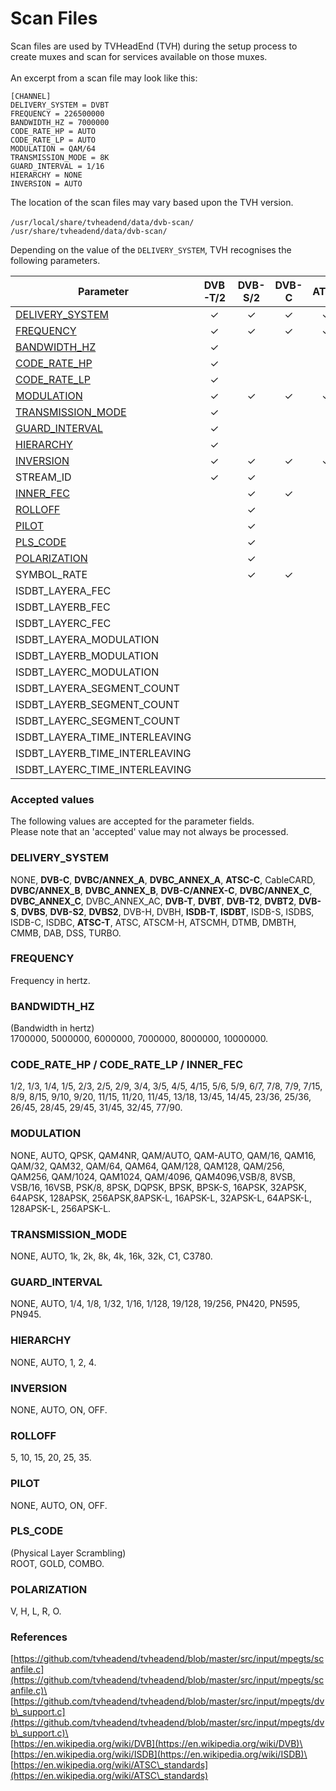 # Scan Files

Scan files are used by TVHeadEnd (TVH) during the setup process to create muxes and scan for services available on those muxes.\
\
An excerpt from a scan file may look like this:

`[CHANNEL]`\
&#x20;     `DELIVERY_SYSTEM = DVBT`\
&#x20;     `FREQUENCY = 226500000`\
&#x20;     `BANDWIDTH_HZ = 7000000`\
&#x20;     `CODE_RATE_HP = AUTO`\
&#x20;     `CODE_RATE_LP = AUTO`\
&#x20;     `MODULATION = QAM/64`\
&#x20;     `TRANSMISSION_MODE = 8K`\
&#x20;     `GUARD_INTERVAL = 1/16`\
&#x20;     `HIERARCHY = NONE`\
&#x20;     `INVERSION = AUTO`

The location of the scan files may vary based upon the TVH version.\
\
`/usr/local/share/tvheadend/data/dvb-scan/`\
`/usr/share/tvheadend/data/dvb-scan/`

Depending on the value of the `DELIVERY_SYSTEM`, TVH recognises the following parameters.

<table data-full-width="true"><thead><tr><th width="338">Parameter</th><th width="101" align="center">DVB-T/2</th><th width="103" align="center">DVB-S/2</th><th width="89" align="center">DVB-C</th><th width="81" align="center">ATSC</th><th width="100" align="center">ISDB-T</th></tr></thead><tbody><tr><td><a href="scan-files.md#delivery_system">DELIVERY_SYSTEM</a></td><td align="center">✓</td><td align="center">✓</td><td align="center">✓</td><td align="center">✓</td><td align="center">✓</td></tr><tr><td><a href="scan-files.md#frequency">FREQUENCY</a></td><td align="center">✓</td><td align="center">✓</td><td align="center">✓</td><td align="center">✓</td><td align="center">✓</td></tr><tr><td><a href="scan-files.md#bandwidth_hz">BANDWIDTH_HZ</a></td><td align="center">✓</td><td align="center"></td><td align="center"></td><td align="center"></td><td align="center">✓</td></tr><tr><td><a href="scan-files.md#code_rate_hp-code_rate_lp-inner_fec">CODE_RATE_HP</a></td><td align="center">✓</td><td align="center"></td><td align="center"></td><td align="center"></td><td align="center"></td></tr><tr><td><a href="scan-files.md#code_rate_hp-code_rate_lp-inner_fec">CODE_RATE_LP</a></td><td align="center">✓</td><td align="center"></td><td align="center"></td><td align="center"></td><td align="center"></td></tr><tr><td><a href="scan-files.md#modulation">MODULATION</a></td><td align="center">✓</td><td align="center">✓</td><td align="center">✓</td><td align="center">✓</td><td align="center"></td></tr><tr><td><a href="scan-files.md#transmission_mode">TRANSMISSION_MODE</a></td><td align="center">✓</td><td align="center"></td><td align="center"></td><td align="center"></td><td align="center"></td></tr><tr><td><a href="scan-files.md#guard_interval">GUARD_INTERVAL</a></td><td align="center">✓</td><td align="center"></td><td align="center"></td><td align="center"></td><td align="center">✓</td></tr><tr><td><a href="scan-files.md#hierarchy">HIERARCHY</a></td><td align="center">✓</td><td align="center"></td><td align="center"></td><td align="center"></td><td align="center"></td></tr><tr><td><a href="scan-files.md#inversion">INVERSION</a></td><td align="center">✓</td><td align="center">✓</td><td align="center">✓</td><td align="center">✓</td><td align="center">✓</td></tr><tr><td>STREAM_ID</td><td align="center">✓</td><td align="center">✓</td><td align="center"></td><td align="center"></td><td align="center"></td></tr><tr><td><a href="scan-files.md#code_rate_hp-code_rate_lp-inner_fec">INNER_FEC</a></td><td align="center"></td><td align="center">✓</td><td align="center">✓</td><td align="center"></td><td align="center"></td></tr><tr><td><a href="scan-files.md#rolloff">ROLLOFF</a></td><td align="center"></td><td align="center">✓</td><td align="center"></td><td align="center"></td><td align="center"></td></tr><tr><td><a href="scan-files.md#pilot">PILOT</a></td><td align="center"></td><td align="center">✓</td><td align="center"></td><td align="center"></td><td align="center"></td></tr><tr><td><a href="scan-files.md#pls_code">PLS_CODE</a></td><td align="center"></td><td align="center">✓</td><td align="center"></td><td align="center"></td><td align="center"></td></tr><tr><td><a href="scan-files.md#polarization">POLARIZATION</a></td><td align="center"></td><td align="center">✓</td><td align="center"></td><td align="center"></td><td align="center"></td></tr><tr><td>SYMBOL_RATE</td><td align="center"></td><td align="center">✓</td><td align="center">✓</td><td align="center"></td><td align="center"></td></tr><tr><td>ISDBT_LAYERA_FEC</td><td align="center"></td><td align="center"></td><td align="center"></td><td align="center"></td><td align="center">✓</td></tr><tr><td>ISDBT_LAYERB_FEC</td><td align="center"></td><td align="center"></td><td align="center"></td><td align="center"></td><td align="center">✓</td></tr><tr><td>ISDBT_LAYERC_FEC</td><td align="center"></td><td align="center"></td><td align="center"></td><td align="center"></td><td align="center">✓</td></tr><tr><td>ISDBT_LAYERA_MODULATION</td><td align="center"></td><td align="center"></td><td align="center"></td><td align="center"></td><td align="center">✓</td></tr><tr><td>ISDBT_LAYERB_MODULATION</td><td align="center"></td><td align="center"></td><td align="center"></td><td align="center"></td><td align="center">✓</td></tr><tr><td>ISDBT_LAYERC_MODULATION</td><td align="center"></td><td align="center"></td><td align="center"></td><td align="center"></td><td align="center">✓</td></tr><tr><td>ISDBT_LAYERA_SEGMENT_COUNT</td><td align="center"></td><td align="center"></td><td align="center"></td><td align="center"></td><td align="center">✓</td></tr><tr><td>ISDBT_LAYERB_SEGMENT_COUNT</td><td align="center"></td><td align="center"></td><td align="center"></td><td align="center"></td><td align="center">✓</td></tr><tr><td>ISDBT_LAYERC_SEGMENT_COUNT</td><td align="center"></td><td align="center"></td><td align="center"></td><td align="center"></td><td align="center">✓</td></tr><tr><td>ISDBT_LAYERA_TIME_INTERLEAVING</td><td align="center"></td><td align="center"></td><td align="center"></td><td align="center"></td><td align="center">✓</td></tr><tr><td>ISDBT_LAYERB_TIME_INTERLEAVING</td><td align="center"></td><td align="center"></td><td align="center"></td><td align="center"></td><td align="center">✓</td></tr><tr><td>ISDBT_LAYERC_TIME_INTERLEAVING</td><td align="center"></td><td align="center"></td><td align="center"></td><td align="center"></td><td align="center">✓</td></tr></tbody></table>

### Accepted values

The following values are accepted for the parameter fields.\
Please note that an 'accepted' value may not always be processed.

### DELIVERY\_SYSTEM

NONE, **DVB-C**, **DVBC/ANNEX\_A**, **DVBC\_ANNEX\_A**, **ATSC-C**, CableCARD, **DVBC/ANNEX\_B**, **DVBC\_ANNEX\_B**, **DVB-C/ANNEX-C**, **DVBC/ANNEX\_C**, **DVBC\_ANNEX\_C**, DVBC\_ANNEX\_AC, **DVB-T**, **DVBT**, **DVB-T2**, **DVBT2**, **DVB-S**, **DVBS**, **DVB-S2**, **DVBS2**, DVB-H, DVBH, **ISDB-T**, **ISDBT**, ISDB-S, ISDBS, ISDB-C, ISDBC, **ATSC-T**, ATSC, ATSCM-H, ATSCMH, DTMB, DMBTH, CMMB, DAB, DSS, TURBO.

### FREQUENCY

Frequency in hertz.

### BANDWIDTH\_HZ

(Bandwidth in hertz)\
1700000, 5000000, 6000000, 7000000, 8000000, 10000000.

### CODE\_RATE\_HP / CODE\_RATE\_LP / INNER\_FEC

1/2, 1/3, 1/4, 1/5, 2/3, 2/5, 2/9, 3/4, 3/5, 4/5, 4/15, 5/6, 5/9, 6/7, 7/8, 7/9, 7/15, 8/9, 8/15, 9/10, 9/20, 11/15, 11/20, 11/45, 13/18, 13/45, 14/45, 23/36, 25/36, 26/45, 28/45, 29/45, 31/45, 32/45, 77/90.

### MODULATION

NONE, AUTO, QPSK, QAM4NR, QAM/AUTO, QAM-AUTO, QAM/16, QAM16, QAM/32, QAM32, QAM/64, QAM64, QAM/128, QAM128, QAM/256, QAM256, QAM/1024, QAM1024, QAM/4096, QAM4096,VSB/8, 8VSB, VSB/16, 16VSB, PSK/8, 8PSK, DQPSK, BPSK, BPSK-S, 16APSK, 32APSK, 64APSK, 128APSK, 256APSK,8APSK-L, 16APSK-L, 32APSK-L, 64APSK-L, 128APSK-L, 256APSK-L.

### TRANSMISSION\_MODE

NONE, AUTO, 1k, 2k, 8k, 4k, 16k, 32k, C1, C3780.

### GUARD\_INTERVAL

NONE, AUTO, 1/4, 1/8, 1/32, 1/16, 1/128, 19/128, 19/256, PN420, PN595, PN945.

### HIERARCHY

NONE, AUTO, 1, 2, 4.

### INVERSION

NONE, AUTO, ON, OFF.

### ROLLOFF

5, 10, 15, 20, 25, 35.

### PILOT

NONE, AUTO, ON, OFF.

### PLS\_CODE

(Physical Layer Scrambling)\
ROOT, GOLD, COMBO.

### POLARIZATION

V, H, L, R, O.

### References

[https://github.com/tvheadend/tvheadend/blob/master/src/input/mpegts/scanfile.c](https://github.com/tvheadend/tvheadend/blob/master/src/input/mpegts/scanfile.c)\
[https://github.com/tvheadend/tvheadend/blob/master/src/input/mpegts/dvb\_support.c](https://github.com/tvheadend/tvheadend/blob/master/src/input/mpegts/dvb\_support.c)\
\
[https://en.wikipedia.org/wiki/DVB](https://en.wikipedia.org/wiki/DVB)\
[https://en.wikipedia.org/wiki/ISDB](https://en.wikipedia.org/wiki/ISDB)\
[https://en.wikipedia.org/wiki/ATSC\_standards](https://en.wikipedia.org/wiki/ATSC\_standards)
